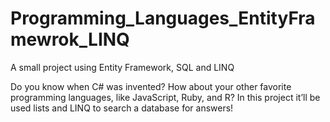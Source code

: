 # Programming_Languages_EntityFramewrok_LINQ
A small project using Entity Framework, SQL and LINQ

Do you know when C# was invented? How about your other favorite programming languages, like JavaScript, Ruby, and R?
In this project it’ll be used lists and LINQ to search a database for answers!
